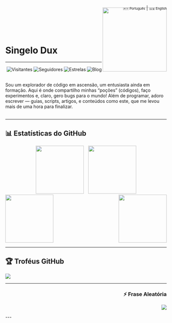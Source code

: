 <div align="right">
  <a href="https://github.com/SingeloDux" style="font-size: 10px; text-decoration: none;">🇵🇹 Português</a> | 
  <a href="https://github.com/SingeloDux/readme_en" style="font-size: 10px; text-decoration: none;">🇬🇧 English</a>
</div>
<img align="right" width="200px" style="margin-top:-10px" src="https://i.imgur.com/QhN9tAc.png">
</br></br></br></br>
<h1 align="left">Singelo Dux </h1>

---

<div align="right">
  
  ![Visitantes](https://hits.sh/github.com/SingeloDux.svg?style=flat-square&label=Visitantes&color=blue&labelColor=black)
  ![Seguidores](https://img.shields.io/github/followers/SingeloDux?label=Seguidores&style=social)
  ![Estrelas](https://img.shields.io/github/stars/SingeloDux?style=social)
  ![Blog](https://img.shields.io/badge/Blog-SingeloDux-blue?style=flat&logo=blog)
  
</div>
</br>
Sou um explorador de código em ascensão, um entusiasta ainda em formação. Aqui é onde compartilho minhas “poções” (códigos), faço experimentos e, claro, gero bugs para o mundo! Além de programar, adoro escrever — guias, scripts, artigos, e conteúdos como este, que me levou mais de uma hora para finalizar.
</br></br>

---

## 📊 Estatísticas do GitHub

<div align="center">
  
  <img src="https://github-readme-stats.vercel.app/api?username=SingeloDux&show_icons=true&hide_title=true&count_private=true&hide=prs&theme=dark" style="height: 150px; display: inline-block; margin-right: 10px;" />
  <img src="https://github-readme-stats.vercel.app/api/top-langs/?username=SingeloDux&layout=compact&langs_count=6&theme=dark" style="height: 150px; display: inline-block;" />
  
</div>



<div style="display: flex; align-items: center; justify-content: space-between;">
  <img src="https://github-readme-stats.vercel.app/api?username=SingeloDux&show_icons=true&hide_title=true&count_private=true&hide=prs&theme=dark" style="height: 150px;" />
  <img src="https://github-readme-stats.vercel.app/api/top-langs/?username=SingeloDux&layout=compact&langs_count=6&theme=dark" style="height: 150px;" />
  <!--
![GitHub Stats](https://github-readme-stats.vercel.app/api?username=SingeloDux&show_icons=true&hide_title=true&count_private=true&hide=prs&theme=dark)
![Top Languages](https://github-readme-stats.vercel.app/api/top-langs/?username=SingeloDux&layout=compact&theme=dark)
-->
</div>

---

## 🏆 Troféus GitHub
![](https://github-profile-trophy.vercel.app/?username=SingeloDux&theme=radical&no-frame=false&no-bg=true&margin-w=4)

---
<div align="right">

### ⚡ Frase Aleatória
![](https://quotes-github-readme.vercel.app/api?type=horizontal&theme=dark)

</div>
---
<!--
- 🔭 I’m currently working on ...
- 🌱 I’m currently learning ...
- 👯 I’m looking to collaborate on ...
- 🤔 I’m looking for help with ...

-->
